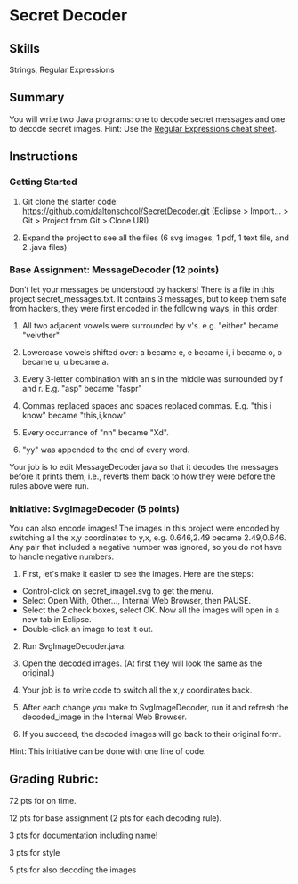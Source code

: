 
<h1>Secret Decoder</h1>

<h2>Skills</h2>
Strings, Regular Expressions

<h2>Summary</h2>
You will write two Java programs: one to decode secret messages and one to decode secret images. Hint: Use the <a href="RegularExpressions.pdf">Regular Expressions cheat sheet</a>.

<h2>Instructions</h2>

<h3>Getting Started</h3>

1. Git clone the starter code: https://github.com/daltonschool/SecretDecoder.git
(Eclipse > Import... > Git > Project from Git > Clone URI)

2. Expand the project to see all the files (6 svg images, 1 pdf, 1 text file, and 2 .java files)

<h3>Base Assignment: MessageDecoder (12 points)</h3>
Don’t let your messages be understood by hackers! There is a file in this project secret_messages.txt. It contains 3 messages, but to keep them safe from hackers, they were first encoded in the following ways, in this order:

1. All two adjacent vowels were surrounded by v's. e.g. "either" became "veivther"

2. Lowercase vowels shifted over: a became e, e became i, i became o, o became u, u became a.

3. Every 3-letter combination with an s in the middle was surrounded by f and r. E.g. "asp" became "faspr"

4. Commas replaced spaces and spaces replaced commas. E.g. "this i know" became "this,i,know"

5. Every occurrance of "nn" became "Xd".

6. "yy" was appended to the end of every word.

Your job is to edit MessageDecoder.java so that it decodes the messages before it prints them, i.e., reverts them back to how they were before the rules above were run.

<h3> Initiative: SvgImageDecoder (5 points)</h3>
You can also encode images! The images in this project were encoded by switching all the x,y coordinates to y,x, e.g. 0.646,2.49 became 2.49,0.646. Any pair that included a negative number was ignored, so you do not have to handle negative numbers.

1. First, let's make it easier to see the images. Here are the steps:
  * Control-click on secret_image1.svg to get the menu.
  * Select Open With, Other..., Internal Web Browser, then PAUSE.
  * Select the 2 check boxes, select OK. Now all the images will open in a new tab in Eclipse.
  * Double-click an image to test it out.

2. Run SvgImageDecoder.java.

3. Open the decoded images. (At first they will look the same as the original.)

3. Your job is to write code to switch all the x,y coordinates back.

4. After each change you make to SvgImageDecoder, run it and refresh the decoded_image in the Internal Web Browser.

5. If you succeed, the decoded images will go back to their original form. 

Hint: This initiative can be done with one line of code.


<h2>Grading Rubric:</h2>
  
 72 pts for on time.
  
 12 pts for base assignment (2 pts for each decoding rule).
  
 3 pts for documentation including name!
  
 3 pts for style
  
 5 pts for also decoding the images

